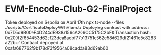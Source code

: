 # EVM-Encode-Club-G2-FinalProject

Token deployed on Sepolia on April 17th
npx ts-node --files ./scripts/CertificateDeployWithViem.ts
Deploying contract with address: 0x7D5d9B00eF4D244dE938a156cA206CC5175C2bF8
Transaction hash: 0x200f2f654453d62cf23dca8aebf77b13751e862c58d629df21461e5d8283a22b
✅ Contract deployed at: 0xafa687762f9b178d73f9564a08cad2a83d69ab60
